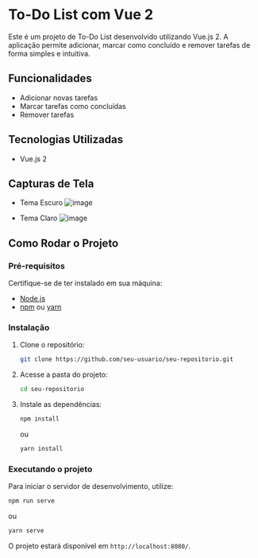 # To-Do List com Vue 2

Este é um projeto de To-Do List desenvolvido utilizando Vue.js 2. A aplicação permite adicionar, marcar como concluído e remover tarefas de forma simples e intuitiva.

## Funcionalidades

- Adicionar novas tarefas
- Marcar tarefas como concluídas
- Remover tarefas

## Tecnologias Utilizadas

- Vue.js 2

## Capturas de Tela
- Tema Escuro
![image](https://github.com/user-attachments/assets/ed42b259-e179-4ea8-8e6c-7d318a894ebc)

- Tema Claro
![image](https://github.com/user-attachments/assets/c2f11187-5f1a-4b6a-aa9c-d5c6fc168eab)


## Como Rodar o Projeto

### Pré-requisitos

Certifique-se de ter instalado em sua máquina:
- [Node.js](https://nodejs.org/)
- [npm](https://www.npmjs.com/) ou [yarn](https://yarnpkg.com/)

### Instalação

1. Clone o repositório:
   ```sh
   git clone https://github.com/seu-usuario/seu-repositorio.git
   ```
2. Acesse a pasta do projeto:
   ```sh
   cd seu-repositorio
   ```
3. Instale as dependências:
   ```sh
   npm install
   ```
   ou
   ```sh
   yarn install
   ```

### Executando o projeto

Para iniciar o servidor de desenvolvimento, utilize:
```sh
npm run serve
```
ou
```sh
yarn serve
```

O projeto estará disponível em `http://localhost:8080/`.

